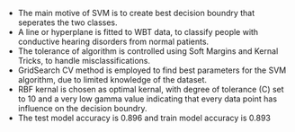 - The main motive of SVM is to create best decision boundry that seperates the two classes.
- A line or hyperplane is fitted to WBT data, to classify people with conductive hearing disorders from normal patients.
- The tolerance of algorithm is controlled using Soft Margins and Kernal Tricks, to handle misclassifications.
- GridSearch CV method is employed to find best parameters for the SVM algorithm, due to limited knowledge of the dataset.
- RBF kernal is chosen as optimal kernal, with degree of tolerance (C) set to 10 and a very low gamma value indicating that every data point has influence on the decision boundry.
- The test model accuracy is 0.896 and train model accuracy is 0.893
